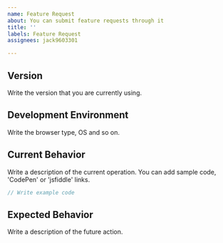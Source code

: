 ```yaml
---
name: Feature Request
about: You can submit feature requests through it
title: ''
labels: Feature Request
assignees: jack9603301

---
```


<!--
Thank you for your contribution.

When it comes to write an issue, please, use the template below.
To use the template is mandatory for submit new issue and we won't reply the issue that without the template.

And you can write template's contents in Korean also.
-->

## Version
Write the version that you are currently using.

## Development Environment
Write the browser type, OS and so on.

## Current Behavior
Write a description of the current operation. You can add sample code, 'CodePen' or 'jsfiddle' links.

```js
// Write example code
```

## Expected Behavior
Write a description of the future action.

